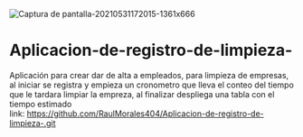 ![Captura de pantalla-20210531172015-1361x666](https://user-images.githubusercontent.com/74264081/120245983-83c8e080-c234-11eb-8dfd-c3f37f73de6d.png)
# Aplicacion-de-registro-de-limpieza-
Aplicación para crear dar de alta a empleados, para limpieza de empresas, al iniciar se registra y empieza un cronometro que lleva el conteo del tiempo que le tardara limpiar la empreza, al finalizar despliega una tabla con el tiempo estimado  
link: https://github.com/RaulMorales404/Aplicacion-de-registro-de-limpieza-.git
